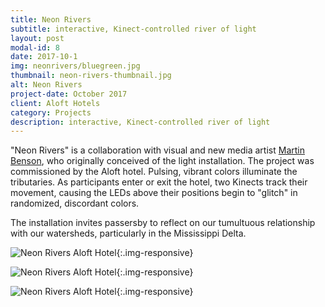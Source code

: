 ```yaml
---
title: Neon Rivers
subtitle: interactive, Kinect-controlled river of light
layout: post
modal-id: 8
date: 2017-10-1
img: neonrivers/bluegreen.jpg
thumbnail: neon-rivers-thumbnail.jpg
alt: Neon Rivers
project-date: October 2017
client: Aloft Hotels
category: Projects
description: interactive, Kinect-controlled river of light
---
```

"Neon Rivers" is a collaboration with visual and new media artist [Martin Benson](https://www.martinlbenson.com/), who originally conceived of the light installation. The project was commissioned by the Aloft hotel. Pulsing, vibrant colors illuminate the tributaries. As participants enter or exit the hotel, two Kinects track their movement, causing the LEDs above their positions begin to "glitch" in randomized, discordant colors.

The installation invites passersby to reflect on our tumultuous relationship with our watersheds, particularly in the Mississippi Delta.


![Neon Rivers Aloft Hotel]({{site.url}}/img/portfolio/neonrivers/bluegreen.jpg){:.img-responsive}

![Neon Rivers Aloft Hotel]({{site.url}}/img/portfolio/neonrivers/bluesherbert.jpg){:.img-responsive}

![Neon Rivers Aloft Hotel]({{site.url}}/img/portfolio/neonrivers/car.jpg){:.img-responsive}
